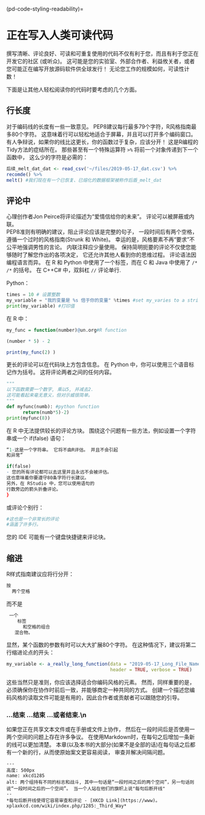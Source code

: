 (pd-code-styling-readability)=
# 正在写入人类可读代码

撰写清晰、评论良好、可读和可重复使用的代码不仅有利于您，而且有利于您正在开发它的社区 (或听众)。 这可能是您的实验室、外部合作者、利益攸关者，或者您可能正在编写开放源码软件供全球发行！ 无论您工作的规模如何，可读性计数！

下面是让其他人轻松阅读你的代码时要考虑的几个方面。

## 行长度

对于编码线的长度有一些一致意见。 PEP8建议每行最多79个字符，R风格指南最多80个字符。 这意味着行可以轻松地适合于屏幕，并且可以打开多个编码窗口。 有人争辩说，如果你的线比这更长，你的函数过于复杂，应该分开！ 这是R编程的Tidy方法的症结所在。 那些甚至有一个特殊运算符 `>%` 将前一个对象传递到下一个函数中， 这么少的字符是必需的：

```r
后续_melt_dat_dat <- read_csv('~/files/2019-05-17_dat.csv') %>%
recomde() %>%
melt() #我们现在有一个已恢复、已熔化的数据框架被称作后盾_melt_dat
```

## 评论中

心理创作者Jon Peirce将评论描述为“爱情信给你的未来”。 评论可以被屏蔽或内联。  
PEP8准则有明确的建议，阻止评论应该是完整的句子， 一段时间后有两个空格，遵循一个过时的风格指南(Strunk 和 White)。 幸运的是，风格要素不再“要求”不公平地强调男性的言论。 内联注释应少量使用。 保持简明扼要的评论不仅使您能够随时了解您作出的各项决定， 它还允许其他人看到你的思维过程。 评论语法因编程语言而异。 在 R 和 Python 中使用了一个标签，而在 C 和 Java 中使用了 `/* /*` 的括号。 在 C++C# 中，双斜杠 `//` 评论单行.

Python：
```python
times = 10 # 设置整数
my_variable = "我的变量是 %s 倍于你的变量" %times #set my_varies to a string
print(my_variable) #打印值
```

在 R 中：
```r
my_func = function(number)@un.org#R function

(number * 5) - 2

print(my_func(2) )
```

更长的评论可以在代码块上方包含信息。 在 Python 中，你可以使用三个语音标记作为括号。 这将评论两者之间的任何内容。

```python
"""
以下函数需要一个数字, 乘以5, 并减去2.
这可能看起来毫无意义，但对示威很简单。
"""
def myfunc(numb): #python function
      return(numb*5)-2)
print(myfunc(8))
```
在 R 中无法提供较长的评论方块。 围绕这个问题有一些方法，例如设置一个字符串或一个 if(false) 语句：

```r
“1-这是一个字符串。 它将不由R评估。 并且不会引起
和异常”

if(false)
- 您的所有评论都可以去这里并且永远不会被评估。
这也意味着你要遵守80条字符行长建议。
另外，在 RStudio 中，您可以使用语句的
行数旁边的箭头折叠评论。
}
```

或评论个别行：

```r
#这也是一个非常长的评论
#涵盖了许多行。
```
您的 IDE 可能有一个键盘快捷键来评论块。

## 缩进

R样式指南建议应将行分开：
```r
按
  两个空格
```
而不是
```r
 一个
    标签
      和空格的组合
   混合物。
```

显然，某个函数的参数有时可以大大扩展80个字符。 在这种情况下，建议将第二行缩进论点的开头：

```r
my_variable <- a_really_long_function(data = "2019-05-17_Long_File_Name_2",
                                      header = TRUE, verbose = TRUE)

```

这些当然只是准则，你应该选择适合你编码风格的元素。 然而，同样重要的是，必须确保你在协作时前后一致，并能够商定一种共同的方式。 创建一个描述您编码风格的读取文件可能是有用的，因此合作者或贡献者可以跟随您的引导。

### ...结束 ...结束  ...或者结束.\\n

如果您正在共享文本文件或在手册或文件上协作， 然后在一段时间后是否使用一两个空间的问题上存在许多争议。 在使用Markdown时，在每句之后增加一条新的线可以更加清楚。 本章(以及本书的大部分(如果不是全部的话)在每句话之后都有一个新的行，从而使原始案文更容易阅读， 审查并解决间隔问题。

```{figure} ../../figures/xkcd1285.png
---
高度: 500px
name: xkcd1285
alt: 两个组持有不同的标志和战斗, 其中一句话是“一段时间之后的两个空间”，另一句话则说“一段时间之后的一个空间”。 当一个人站在他们的旗帜上说"每句后断开线"
--
*每句后断开线使得它容易审查和评论 - [XKCD Link](https://www)。 xplaxkcd.com/wiki/index.php/1285:_Third_Way*
```
